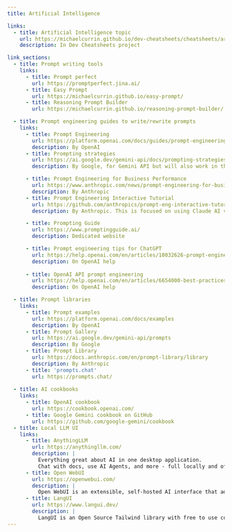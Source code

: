 ```yaml
---
title: Artificial Intelligence

links:
  - title: Artificial Intelligence topic
    url: https://michaelcurrin.github.io/dev-cheatsheets/cheatsheets/artificial-intelligence/
    description: In Dev Cheatsheets project

link_sections:
  - title: Prompt writing tools
    links:
      - title: Prompt perfect
        url: https://promptperfect.jina.ai/
      - title: Easy Prompt
        url: https://michaelcurrin.github.io/easy-prompt/
      - title: Reasoning Prompt Builder
        url: https://michaelcurrin.github.io/reasoning-prompt-builder/

  - title: Prompt engineering guides to write/rewrite prompts
    links:
      - title: Prompt Engineering
        url: https://platform.openai.com/docs/guides/prompt-engineering/prompt-engineering
        description: By OpenAI
      - title: Prompting strategies
        url: https://ai.google.dev/gemini-api/docs/prompting-strategies
        description: By Google, for Gemini API but will also work in the chat

      - title: Prompt Engineering for Business Performance
        url: https://www.anthropic.com/news/prompt-engineering-for-business-performance
        description: By Anthropic
      - title: Prompt Engineering Interactive Tutorial
        url: https://github.com/anthropics/prompt-eng-interactive-tutorial
        description: By Anthropic. This is focused on using Claude AI via the API and Python, but the principles are resuable.

      - title: Prompting Guide
        url: https://www.promptingguide.ai/
        description: Dedicated website

      - title: Prompt engineering tips for ChatGPT
        url: https://help.openai.com/en/articles/10032626-prompt-engineering-best-practices-for-chatgpt
        description: On OpenAI help
        
      - title: OpenAI API prompt engineering
        url: https://help.openai.com/en/articles/6654000-best-practices-for-prompt-engineering-with-the-openai-api
        description: On OpenAI help

  - title: Prompt libraries
    links:
      - title: Prompt examples
        url: https://platform.openai.com/docs/examples
        description: By OpenAI
      - title: Prompt Gallery
        url: https://ai.google.dev/gemini-api/prompts
        description: By Google
      - title: Prompt Library
        url: https://docs.anthropic.com/en/prompt-library/library
        description: By Anthropic
      - title: 'prompts.chat'
        url: https://prompts.chat/
        
  - title: AI cookbooks
    links:
      - title: OpenAI cookbook
        url: https://cookbook.openai.com/
      - title: Google Gemini cookbook on GitHub
        url: https://github.com/google-gemini/cookbook
  - title: Local LLM UI
    links:
      - title: AnythingLLM
        url: https://anythingllm.com/
        description: |
          Everything great about AI in one desktop application.
          Chat with docs, use AI Agents, and more - full locally and offline.
      - title: Open WebUI
        url: https://openwebui.com/
        description: |
          Open WebUI is an extensible, self-hosted AI interface that adapts to your workflow, all while operating entirely offline.
      - title: LangUI
        url: https://www.langui.dev/
        description: |
          LangUI is an Open Source Tailwind library with free to use components tailored for your AI and GPT projects. Focus on building the next best project and let it handle the UI.
---
```


